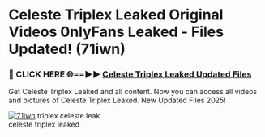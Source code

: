 # Celeste Triplex Leaked Original Videos 0nlyFans Leaked - Files Updated! (71iwn)

<h3>🔴 CLICK HERE 🌐==►► <a href="https://tinyurl.com/2wckxsce" rel="nofollow">Celeste Triplex Leaked Updated Files</a></h3>

Get Celeste Triplex Leaked and all content. Now you can access all videos and pictures of Celeste Triplex Leaked. New Updated Files 2025!

[![71iwn](https://i.imgur.com/AFduVYN.gif)](https://tinyurl.com/2wckxsce)
triplex celeste leak<br>
celeste triplex leaked